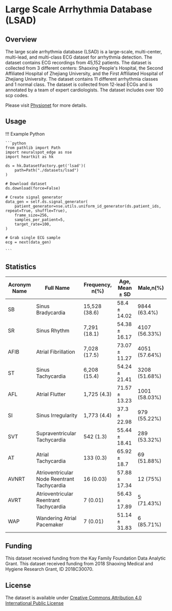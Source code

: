 # Large Scale Arrhythmia Database (LSAD)

## <span class="sk-h2-span">Overview</span>

The large scale arrhythmia database (LSAD) is a large-scale, multi-center, multi-lead, and multi-class ECG dataset for arrhythmia detection. The dataset contains ECG recordings from 45,152 patients. The dataset is collected from 3 different centers: Shaoxing People's Hospital, the Second Affiliated Hospital of Zhejiang University, and the First Affiliated Hospital of Zhejiang University. The dataset contains 11 different arrhythmia classes and 1 normal class. The dataset is collected from 12-lead ECGs and is annotated by a team of expert cardiologists. The dataset includes over 100 scp codes.

Please visit [Physionet](https://physionet.org/content/ecg-arrhythmia/1.0.0/) for more details.

## <span class="sk-h2-span">Usage</span>

!!! Example Python

    ```python
    from pathlib import Path
    import neuralspot_edge as nse
    import heartkit as hk

    ds = hk.DatasetFactory.get('lsad')(
        path=Path("./datasets/lsad")
    )

    # Download dataset
    ds.download(force=False)

    # Create signal generator
    data_gen = self.ds.signal_generator(
        patient_generator=nse.utils.uniform_id_generator(ds.patient_ids, repeat=True, shuffle=True),
        frame_size=256,
        samples_per_patient=5,
        target_rate=100,
    )

    # Grab single ECG sample
    ecg = next(data_gen)

    ```

## <span class="sk-h2-span">Statistics</span>

| Acronym Name | Full Name | Frequency, n(%) | Age, Mean ± SD |Male,n(%) |
| --- | --- | --- | --- | --- |
| SB | Sinus Bradycardia | 15,528 (38.6) | 58.4 ± 14.02 | 9844 (63.4%) |
| SR | Sinus Rhythm | 7,291 (18.1) | 54.38 ± 16.17 | 4107 (56.33%) |
| AFIB | Atrial Fibrillation | 7,028 (17.5) | 73.07 ± 11.27 | 4051 (57.64%) |
| ST | Sinus Tachycardia | 6,208 (15.4) | 54.24 ± 21.41 | 3208 (51.68%) |
| AFL | Atrial Flutter | 1,725 (4.3) | 71.57 ± 13.23 | 1001 (58.03%) |
| SI | Sinus Irregularity | 1,773 (4.4) | 37.3 ± 22.98 | 979 (55.22%) |
| SVT | Supraventricular Tachycardia | 542 (1.3) | 55.44 ± 18.41 | 289 (53.32%) |
| AT | Atrial Tachycardia | 133 (0.3) | 65.92 ± 18.7 | 69 (51.88%) |
| AVNRT | Atrioventricular Node Reentrant Tachycardia | 16 (0.03) | 57.88 ± 17.34 | 12 (75%) |
| AVRT | Atrioventricular Reentrant Tachycardia | 7 (0.01) | 56.43 ± 17.89 | 5 (71.43%) |
| WAP | Wandering Atrial Pacemaker | 7 (0.01) | 51.14 ± 31.83 | 6 (85.71%) |

## <span class="sk-h2-span">Funding</span>

This dataset received funding from the Kay Family Foundation Data Analytic Grant. This dataset received funding from 2018 Shaoxing Medical and Hygiene Research Grant, ID 2018C30070.

## <span class="sk-h2-span">License</span>

The dataset is available under [Creative Commons Attribution 4.0 International Public License](https://physionet.org/content/ecg-arrhythmia/view-license/1.0.0/)

